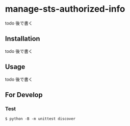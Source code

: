 # manage-sts-authorized-info

todo 後で書く

## Installation

todo 後で書く

## Usage

todo 後で書く

## For Develop

### Test

```
$ python -B -m unittest discover
```
